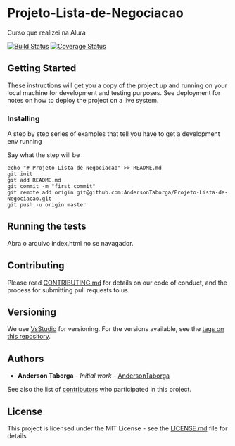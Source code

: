# Projeto-Lista-de-Negociacao
Curso que realizei na Alura

[![Build Status]()](https://secure.travis-ci.org/zendframework/zend-problem-details)
[![Coverage Status]()](https://coveralls.io/github/zendframework/zend-problem-details?branch=master)


## Getting Started

These instructions will get you a copy of the project up and running on your local machine for development and testing purposes. See deployment for notes on how to deploy the project on a live system.


### Installing

A step by step series of examples that tell you have to get a development env running

Say what the step will be

```
echo "# Projeto-Lista-de-Negociacao" >> README.md
git init
git add README.md
git commit -m "first commit"
git remote add origin git@github.com:AndersonTaborga/Projeto-Lista-de-Negociacao.git
git push -u origin master
```


## Running the tests

Abra o arquivo index.html no se navagador.


## Contributing

Please read [CONTRIBUTING.md](https://gist.github.com/PurpleBooth/b24679402957c63ec426) for details on our code of conduct, and the process for submitting pull requests to us.

## Versioning

We use [VsStudio](https://www.visualstudio.com) for versioning. For the versions available, see the [tags on this repository](https://github.com/your/project/tags). 

## Authors

* **Anderson Taborga** - *Initial work* - [AndersonTaborga](https://github.com/AndersonTaborga)

See also the list of [contributors](https://github.com/your/project/contributors) who participated in this project.

## License

This project is licensed under the MIT License - see the [LICENSE.md](LICENSE.md) file for details

